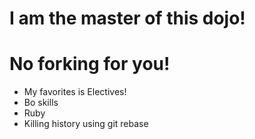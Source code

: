 # I am the master of this dojo!
# No forking for you!
* My favorites is Electives!
* Bo skills
* Ruby
* Killing history using git rebase

